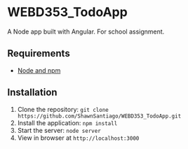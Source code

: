 # WEBD353_TodoApp

A Node app built with Angular. For school assignment.

## Requirements

- [Node and npm](http://nodejs.org)

## Installation

1. Clone the repository: `git clone https://github.com/ShawnSantiago/WEBD353_TodoApp.git`
2. Install the application: `npm install`
3. Start the server: `node server`
4. View in browser at `http://localhost:3000`